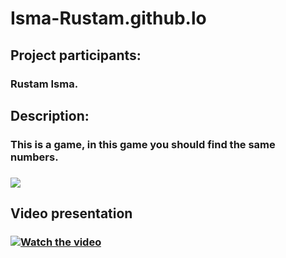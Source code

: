 # Isma-Rustam.github.lo

## Project participants:
### Rustam Isma.
## Description:
### This is a game, in this game you should find the same numbers.
### ![](https://imgur.com/rcPsjOL.png)
## Video presentation
### [![Watch the video](https://imgur.com/GqLHtSP.png)](https://youtu.be/oAWCRKwSapo)
